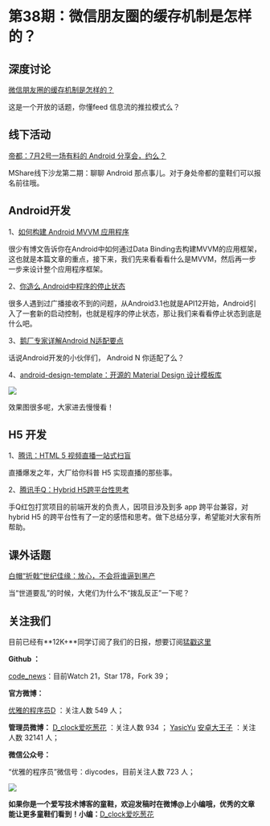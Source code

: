 # 第38期：微信朋友圈的缓存机制是怎样的？

## 深度讨论

[微信朋友圈的缓存机制是怎样的？](http://diycode.cc/topics/155)

这是一个开放的话题，你懂feed 信息流的推拉模式么？


## 线下活动

[帝都：7月2号一场有料的 Android 分享会，约么？](http://diycode.cc/topics/154)

MShare线下沙龙第二期：聊聊 Android 那点事儿。对于身处帝都的童鞋们可以报名前往哦。


## Android开发

1、[如何构建 Android MVVM 应用程序](http://mp.weixin.qq.com/s?__biz=MzA3MDMyMjkzNg==&mid=2652261777&idx=1&sn=e9904d65d108a8146ec1aae88e3806de&scene=0#wechat_redirect)

很少有博文告诉你在Android中如何通过Data Binding去构建MVVM的应用框架，这也就是本篇文章的重点，接下来，我们先来看看看什么是MVVM，然后再一步一步来设计整个应用程序框架。

2、[你造么,Android中程序的停止状态](http://mp.weixin.qq.com/s?__biz=MzA3ODkzNzM3NQ==&mid=2651149587&idx=1&sn=b0dc3622da5dc8968b56b4af077a4256&scene=0#wechat_redirect)

很多人遇到过广播接收不到的问题，从Android3.1也就是API12开始，Android引入了一套新的启动控制，也就是程序的停止状态，那让我们来看看停止状态到底是什么吧。

3、[鹅厂专家详解Android N适配要点](http://mp.weixin.qq.com/s?__biz=MzAxMzYyNDkyNA==&mid=2651332192&idx=1&sn=963420cb4ac8b9b86838fc9dc066cb73&scene=0#wechat_redirect)

话说Android开发的小伙伴们， Android N 你适配了么？

4、[android-design-template：开源的 Material Design 设计模板库](https://github.com/andreasschrade/android-design-template)

![](https://camo.githubusercontent.com/3ec1975d481fbe1fa3b2bbe7d875041af8af2b73/687474703a2f2f7777772e616e64726561732d736368726164652e64652f6173736574732f65787465726e616c2f616e696d6174696f6e312e676966)

效果图很多呢，大家进去慢慢看！

## H5 开发

1、[腾讯：HTML 5 视频直播一站式扫盲](http://mp.weixin.qq.com/s?__biz=MzA3NTYzODYzMg==&mid=2653577297&idx=1&sn=a292ff3b499168f4eb589e40b7aa6d13&scene=1&srcid=0630sk3denEWMtRsPqhBqjZ7#wechat_redirect)

直播爆发之年，大厂给你科普 H5 实现直播的那些事。

2、[腾讯手Q：Hybrid H5跨平台性思考](http://mp.weixin.qq.com/s?__biz=MzA3NTYzODYzMg==&mid=2653577297&idx=3&sn=96c9ec407e937132595c29b0584cdd5c&scene=0#wechat_redirect)

手Q红包打赏项目的前端开发的负责人，因项目涉及到多 app 跨平台兼容，对 hybrid H5 的跨平台性有了一定的感悟和思考。做下总结分享，希望能对大家有所帮助。



## 课外话题

[白帽“折戟”世纪佳缘：放心，不会将谁逼到黑产](http://weibo.com/ttarticle/p/show?id=2309403991827106640408)

当“世道要乱”的时候，大佬们为什么不“拨乱反正”一下呢？

## 关注我们

目前已经有**12K+**同学订阅了我们的日报，想要订阅[猛戳这里](http://list.qq.com/cgi-bin/qf_invite?id=d469993d2c888e971c0fbb2309c4d84256968386b126b967)


**Github ：**

[code_news](https://github.com/DiyCodes/code_news)：目前Watch 21，Star 178，Fork 39；

**官方微博：**

[优雅的程序员D](http://weibo.com/u/5891258264?topnav=1&wvr=6&topsug=1&is_all=1) ：关注人数 549 人；

**管理员微博：**
[D_clock爱吃葱花](http://weibo.com/u/2480694892) ：关注人数 934 ；
[YasicYu](http://weibo.com/3917305697/profile?rightmod=1&wvr=6&mod=personinfo&is_all=1)
[安卓大王子](http://weibo.com/apkbus/) ：关注人数 32141 人；

**微信公众号：**

“优雅的程序员”微信号：diycodes，目前关注人数 723 人；

![](http://diycode.b0.upaiyun.com/photo/2016/f031fc25263f7294711038efa72ae579.jpg)



**如果你是一个爱写技术博客的童鞋，欢迎发稿时在微博@上小编哦，优秀的文章能让更多童鞋们看到！小编：**[D_clock爱吃葱花](http://weibo.com/2480694892/profile?rightmod=1&wvr=6&mod=personinfo&is_all=1)
